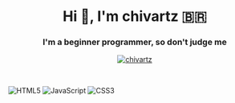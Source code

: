 <h1 align="center">Hi 👋, I'm chivartz 🇧🇷 </h1> 
<h3 align="center">I'm a beginner programmer, so don't judge me</h3>
  <p align="center"> <a href="https://twitter.com/chivartz" target="blank"><img src="https://img.shields.io/twitter/follow/chivartz?logo=twitter&style=for-the-badge" alt="chivartz" /></a> </p>

&nbsp;

![HTML5](https://img.shields.io/badge/html5-%23E34F26.svg?style=for-the-badge&logo=html5&logoColor=white)
![JavaScript](https://img.shields.io/badge/javascript-%23323330.svg?style=for-the-badge&logo=javascript&logoColor=%23F7DF1E)
![CSS3](https://img.shields.io/badge/css3-%231572B6.svg?style=for-the-badge&logo=css3&logoColor=white)

